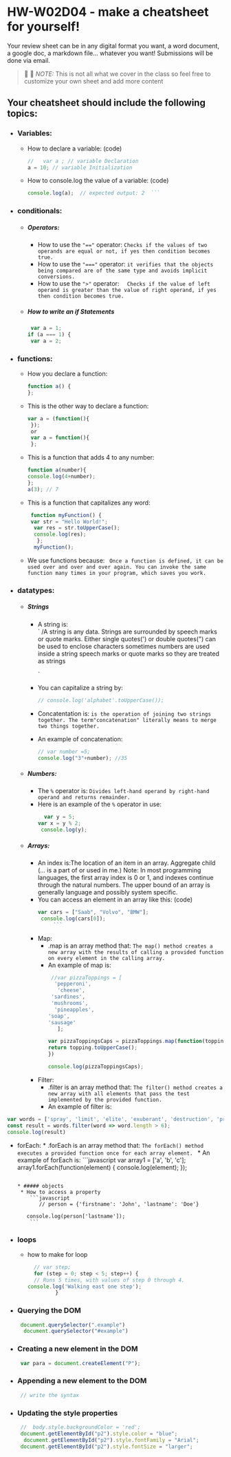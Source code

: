 # HW-W02D04 - make a cheatsheet for yourself!

Your review sheet can be in any digital format you want, a word document, a google doc, a markdown file… whatever you want! Submissions will be done via email.

> 📢 📢  *NOTE:*  This is not all what we cover in the class so feel free to customize your own sheet and add more content

## Your cheatsheet should include the following topics:

* ### Variables:
  * How to declare a variable: (code)
    ```javascript
    //   var a ; // variable Declaration 
    a = 10; // variable Initialization

  
     ```
  * How to console.log the value of a variable: (code)
    ``` javascript
    console.log(a);  // expected output: 2  ```
* ### conditionals:
  * ##### Operators:
    * How to use the `"=="` operator: 
       `Checks if the values of two operands are equal or not, if yes then condition becomes true.  `
    * How to use the `"==="` operator: 
       `it verifies that the objects being compared are of the same type and avoids implicit conversions.`
    * How to use the `">"` operator: 
        `	Checks if the value of left operand is greater than the value of right operand, if yes then condition becomes true. `
        
   * ##### How to write an if Statements 
      ```javascript
       var a = 1;
      if (a === 1) {
       var a = 2;
     
   
       ```
 * ### functions:
    * How you declare a function: 
      ```javascript
      function a() {
      };
      ```
    * This is the other way to declare a function: 
      ``` javascript
      var a = (function(){
       }); 
       or
       var a = function(){
       };
       ```
    * This is a function that adds 4 to any number:
        ```javascript
        function a(number){
        console.log(4+number); 
        };
        a(3); // 7 
       ```
    * This is a function that capitalizes any word: 
        ```javascript
         function myFunction() {
         var str = "Hello World!";
          var res = str.toUpperCase();
          console.log(res);
           };
          myFunction();
       ```
    * We use functions because:
     ` Once a function is defined, it can be used over and over and over again. You can invoke the same function many times in your program, which saves you work.`
     
* ### datatypes:
  * ##### Strings
    * A string is:  
        `
      /A string is any data. Strings are surrounded by speech marks or quote marks. Either single quotes(') or double quotes(") can be used to enclose characters sometimes numbers are used inside a string speech marks or quote marks so they are treated as strings
        
        `
    * You can capitalize a string by: 
        ```javascript
        // console.log('alphabet'.toUpperCase());
       ```
    * Concatentation is: 
        ` is the operation of joining two strings together. The term"concatenation" literally means to merge two things together. `
    * An example of concatenation:
    
         ```javascript
        // var number =5; 
        console.log("3"+number); //35
       ```
  * ##### Numbers:
    * The `%` operator is: 
       `Divides left-hand operand by right-hand operand and returns remainder. `
    * Here is an example of the `%` operator in use:
       ```javascript
         var y = 5;
       var x = y % 2;
        console.log(y); 
       ```
  * ##### Arrays:
    * An index is:The location of an item in an array. Aggregate child (... is a part of or used in me.) Note: In most programming languages, the first array index is 0 or 1, and indexes continue through the natural numbers. The upper bound of an array is generally language and possibly system specific.
    * You can access an element in an array like this: (code)
        ```javascript
       var cars = ["Saab", "Volvo", "BMW"];
         console.log(cars[0]);
             ```
    * Map:
      * .map is an array method that: 
         `The map() method creates a new array with the results of calling a provided function on every element in the calling array. `
      * An example of map is: 
        ```javascript
         //var pizzaToppings = [
          'pepperoni',
           'cheese',
         'sardines',
         'mushrooms',
          'pineapples',
        'soap',
        'sausage'
           ];

        var pizzaToppingsCaps = pizzaToppings.map(function(topping){
        return topping.toUpperCase();
        })

        console.log(pizzaToppingsCaps);
         ```
    * Filter:
      * .filter is an array method that: 
          `The filter() method creates a new array with all elements that pass the test implemented by the provided function. `
      * An example of filter is: 
```javascript
var words = ['spray', 'limit', 'elite', 'exuberant', 'destruction', 'present'];
const result = words.filter(word => word.length > 6);
console.log(result)
```
* forEach:
      * .forEach is an array method that: 
         `The forEach() method executes a provided function once for each array element. `
      *  An example of forEach is: 
         ```javascript
          var array1 = ['a', 'b', 'c'];
array1.forEach(function(element) {
  console.log(element); });   
    ``` 
                                           
   * ##### objects
     * How to access a property  
        ```javascript
           // person = {'firstname': 'John', 'lastname': 'Doe'}

       console.log(person['lastname']);
        ```
* ### loops
     *   how to make for loop 
         ```javascript
           // var step;
           for (step = 0; step < 5; step++) {
           // Runs 5 times, with values of step 0 through 4.
         console.log('Walking east one step');
                  }
          ```
* ### Querying the DOM
  ```javascript
   document.querySelector(".example")
    document.querySelector("#example")
  ```
* ### Creating a new element in the DOM
  ```javascript
   var para = document.createElement("P");

  ```
* ### Appending a new element to the DOM
  ```javascript
   // write the syntax
  ```
* ### Updating the style properties
  ```javascript
   //  body.style.backgroundColor = 'red';
   document.getElementById("p2").style.color = "blue";
    document.getElementById("p2").style.fontFamily = "Arial";
   document.getElementById("p2").style.fontSize = "larger";
   

  ```

